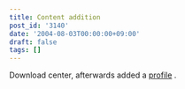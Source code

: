 ```yaml
---
title: Content addition
post_id: '3140'
date: '2004-08-03T00:00:00+09:00'
draft: false
tags: []
---
```


Download center, afterwards added a [profile](/category/about) .
